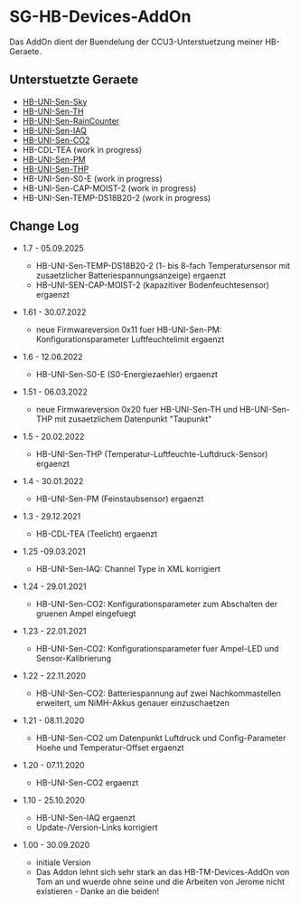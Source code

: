 
# SG-HB-Devices-AddOn

Das AddOn dient der Buendelung der CCU3-Unterstuetzung meiner HB-Geraete.


## Unterstuetzte Geraete

- [HB-UNI-Sen-Sky](https://github.com/HMSteve/HB-UNI-Sen-Sky/tree/master)
- [HB-UNI-Sen-TH](https://github.com/HMSteve/HB-UNI-Sen-TH/tree/master)
- [HB-UNI-Sen-RainCounter](https://github.com/HMSteve/HB-UNI-Sen-RainCounter/tree/master)
- [HB-UNI-Sen-IAQ](https://github.com/HMSteve/HB-UNI-Sen-IAQ)
- [HB-UNI-Sen-CO2](https://github.com/HMSteve/HB-UNI-Sen-CO2)
- HB-CDL-TEA (work in progress)
- [HB-UNI-Sen-PM](https://github.com/HMSteve/HB-UNI-Sen-PM/tree/master)
- [HB-UNI-Sen-THP](https://github.com/HMSteve/HB-UNI-Sen-THP/tree/master)
- HB-UNI-Sen-S0-E (work in progress)
- HB-UNI-Sen-CAP-MOIST-2 (work in progress)
- HB-UNI-Sen-TEMP-DS18B20-2 (work in progress)


## Change Log
- 1.7 - 05.09.2025
  - HB-UNI-Sen-TEMP-DS18B20-2 (1- bis 8-fach Temperatursensor mit zusaetzlicher Batteriespannungsanzeige) ergaenzt
  - HB-UNI-SEN-CAP-MOIST-2 (kapazitiver Bodenfeuchtesensor) ergaenzt

- 1.61 - 30.07.2022
  - neue Firmwareversion 0x11 fuer HB-UNI-Sen-PM: Konfigurationsparameter Luftfeuchtelimit ergaenzt

- 1.6 - 12.06.2022
  - HB-UNI-Sen-S0-E (S0-Energiezaehler) ergaenzt

- 1.51 - 06.03.2022
  - neue Firmwareversion 0x20 fuer HB-UNI-Sen-TH und HB-UNI-Sen-THP mit zusaetzlichem Datenpunkt "Taupunkt"

- 1.5 - 20.02.2022
  - HB-UNI-Sen-THP (Temperatur-Luftfeuchte-Luftdruck-Sensor) ergaenzt

- 1.4 - 30.01.2022
  - HB-UNI-Sen-PM (Feinstaubsensor) ergaenzt

- 1.3 - 29.12.2021
  - HB-CDL-TEA (Teelicht) ergaenzt

- 1.25 -09.03.2021
  - HB-UNI-Sen-IAQ: Channel Type in XML korrigiert

- 1.24 - 29.01.2021
  - HB-UNI-Sen-CO2: Konfigurationsparameter zum Abschalten der gruenen Ampel eingefuegt

- 1.23 - 22.01.2021
  - HB-UNI-Sen-CO2: Konfigurationsparameter fuer Ampel-LED und Sensor-Kalibrierung

- 1.22 - 22.11.2020
  - HB-UNI-Sen-CO2: Batteriespannung auf zwei Nachkommastellen erweitert, um NiMH-Akkus genauer einzuschaetzen

- 1.21 - 08.11.2020
  - HB-UNI-Sen-CO2 um Datenpunkt Luftdruck und Config-Parameter Hoehe und Temperatur-Offset ergaenzt

- 1.20 - 07.11.2020
  - HB-UNI-Sen-CO2 ergaenzt

- 1.10 - 25.10.2020
  - HB-UNI-Sen-IAQ ergaenzt
  - Update-/Version-Links korrigiert

- 1.00 - 30.09.2020
  - initiale Version
  - Das Addon lehnt sich sehr stark an das HB-TM-Devices-AddOn von Tom an und wuerde ohne seine und die Arbeiten von Jerome nicht existieren - Danke an die beiden!
